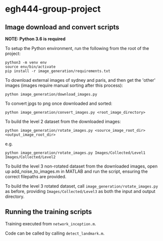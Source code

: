 # egh444-group-project

## Image download and convert scripts

**NOTE: Python 3.6 is required**

To setup the Python environment, run the following from the root of the project:

```
python3 -m venv env
source env/bin/activate
pip install -r image_generation/requirements.txt
```

To download external images of sydney and paris, and then get the 'other' images (images require manual sorting after this process):
```
python image_generation/download_images.py
```

To convert jpgs to png once downloaded and sorted:
```
python image_generation/convert_images.py <root_image_directory>
```

To build the level 2 dataset from the downloaded images:
```
python image_generation/rotate_images.py <source_image_root_dir> <output_image_root_dir>
```
e.g.
```
python image_generation/rotate_images.py Images/Collected/Level1 Images/Collected/Level2
```

To build the level 3 non-rotated dataset from the downloaded images, open up add_noise_to_images.m in MATLAB and run the script, ensuring the correct filepaths are provided.

To build the level 3 rotated dataset, call `image_generation/rotate_images.py` as before, providing `Images/Collected/Level3` as both the input and output directory.

## Running the training scripts

Training executed from `network_inception.m`.

Code can be called by calling `detect_landmark.m`.